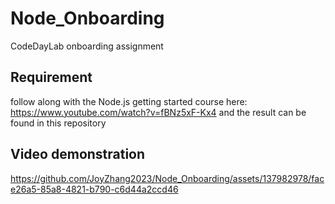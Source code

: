 # Node_Onboarding
CodeDayLab onboarding assignment

## Requirement
follow along with the Node.js getting started course here: https://www.youtube.com/watch?v=fBNz5xF-Kx4 and the result can be found in this repository

## Video demonstration
https://github.com/JoyZhang2023/Node_Onboarding/assets/137982978/face26a5-85a8-4821-b790-c6d44a2ccd46

